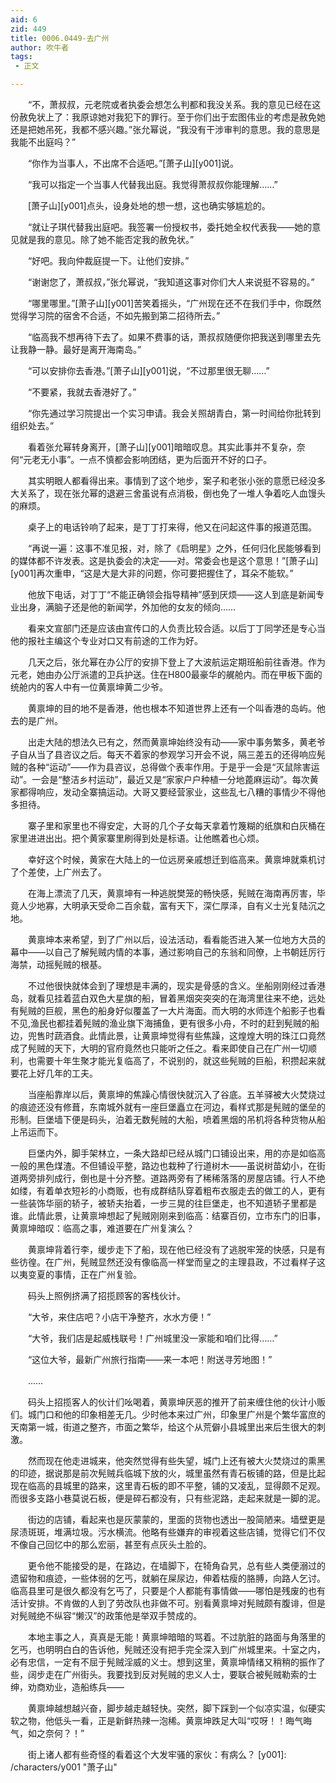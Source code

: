 ```yaml
---
aid: 6
zid: 449
title: 0006.0449-去广州
author: 吹牛者
tags: 
 - 正文

---
```




　　“不，萧叔叔，元老院或者执委会想怎么判都和我没关系。我的意见已经在这份赦免状上了：我原谅她对我犯下的罪行。至于你们出于宏图伟业的考虑是赦免她还是把她吊死，我都不感兴趣。”张允幂说，“我没有干涉审判的意思。我的意思是我能不出庭吗？”

　　“你作为当事人，不出席不合适吧。”[萧子山][y001]说。

　　“我可以指定一个当事人代替我出庭。我觉得萧叔叔你能理解……”

　　[萧子山][y001]点头，设身处地的想一想，这也确实够尴尬的。

　　“就让子琪代替我出庭吧。我签署一份授权书，委托她全权代表我——她的意见就是我的意见。除了她不能否定我的赦免状。”

　　“好吧。我向仲裁庭提一下。让他们安排。”

　　“谢谢您了，萧叔叔，”张允幂说，“我知道这事对你们大人来说挺不容易的。”

　　“哪里哪里。”[萧子山][y001]苦笑着摇头，“广州现在还不在我们手中，你既然觉得学习院的宿舍不合适，不如先搬到第二招待所去。”

　　“临高我不想再待下去了。如果不费事的话，萧叔叔随便你把我送到哪里去先让我静一静。最好是离开海南岛。”

　　“可以安排你去香港。”[萧子山][y001]说，“不过那里很无聊……”

　　“不要紧，我就去香港好了。”

　　“你先通过学习院提出一个实习申请。我会关照胡青白，第一时间给你批转到组织处去。”

　　看着张允幂转身离开，[萧子山][y001]暗暗叹息。其实此事并不复杂，奈何“元老无小事”。一点不慎都会影响团结，更为后面开不好的口子。

　　其实明眼人都看得出来。事情到了这个地步，案子和老张小张的意愿已经没多大关系了，现在张允幂的退避三舍虽说有点消极，倒也免了一堆人争着吃人血馒头的麻烦。

　　桌子上的电话铃响了起来，是丁丁打来得，他又在问起这件事的报道范围。

　　“再说一遍：这事不准见报，对，除了《启明星》之外，任何归化民能够看到的媒体都不许发表。这是执委会的决定——对。常委会也是这个意思！”[萧子山][y001]再次重申，“这是大是大非的问题，你可要把握住了，耳朵不能软。”

　　他放下电话，对丁丁“不能正确领会指导精神”感到厌烦——这人到底是新闻专业出身，满脑子还是他的新闻学，外加他的女友的倾向……

　　看来文宣部门还是应该由宣传口的人负责比较合适。以后丁丁同学还是专心当他的报社主编这个专业对口又有前途的工作为好。

　　几天之后，张允幂在办公厅的安排下登上了大波航运定期班船前往香港。作为元老，她由办公厅派遣的卫兵护送。住在H800最豪华的艉舱内。而在甲板下面的统舱内的客人中有一位黄禀坤黄二少爷。

　　黄禀坤的目的地不是香港，他也根本不知道世界上还有一个叫香港的岛屿。他去的是广州。

　　出走大陆的想法久已有之，然而黄禀坤始终没有动——家中事务繁多，黄老爷子自从当了县咨议之后。每天不着家的参观学习开会不说，隔三差五的还得响应髡贼的各种“运动”——作为县咨议，总得做个表率作用。于是乎一会是“灭鼠除害运动”。一会是“整洁乡村运动”，最近又是“家家户户种植一分地蓖麻运动”。每次黄家都得响应，发动全寨搞运动。大哥又要经营家业，这些乱七八糟的事情少不得他多担待。

　　寨子里和家里也不得安定，大哥的几个子女每天拿着竹篾糊的纸旗和白灰桶在家里进进出出。把个黄家寨里刷得到处是标语。让他瞧着也心烦。

　　幸好这个时候，黄家在大陆上的一位远房亲戚想迁到临高来。黄禀坤就乘机讨了个差使，上广州去了。

　　在海上漂流了几天，黄禀坤有一种逃脱樊笼的畅快感，髡贼在海南再厉害，毕竟人少地寡，大明承天受命二百余载，富有天下，深仁厚泽，自有义士光复陆沉之地。

　　黄禀坤本来希望，到了广州以后，设法活动，看看能否进入某一位地方大员的幕中——以自己了解髡贼内情的本事，通过影响自己的东翁和同僚，上书朝廷厉行海禁，动摇髡贼的根基。

　　不过他很快就体会到了理想是丰满的，现实是骨感的含义。坐船刚刚经过香港岛，就看见挂着蓝白双色大星旗的船，冒着黑烟突突突的在海湾里往来不绝，远处有髡贼的巨舰，黑色的船身好似覆盖了一大片海面。而大明的水师连个船影子也看不见,渔民也都挂着髡贼的渔业旗下海捕鱼，更有很多小舟，不时的赶到髡贼的船边，兜售时蔬酒食。此情此景，让黄禀坤觉得有些焦躁，这煌煌大明的珠江口竟然成了髡贼的天下，大明的官府竟然也只能听之任之。看来即使自己在广州一切顺利，也需要十年生聚才能光复临高了，不说别的，就这些髡贼的巨船，积攒起来就要花上好几年的工夫。

　　当座船靠岸以后，黄禀坤的焦躁心情很快就沉入了谷底。五羊驿被大火焚烧过的痕迹还没有修葺，东南城外就有一座巨堡矗立在河边，看样式那是髡贼的堡垒的形制。巨堡墙下便是码头，泊着无数髡贼的大船，喷着黑烟的吊机将各种货物从船上吊运而下。

　　巨堡内外，脚手架林立，一条大路却已经从城门口铺设出来，用的亦是如临高一般的黑色煤渣。不但铺设平整，路边也栽种了行道树木——虽说树苗幼小，在街道两旁排列成行，倒也是十分齐整。道路两旁有了稀稀落落的房屋店铺。行人不绝如缕，有着单衣短衫的小商贩，也有成群结队穿着粗布衣服走去的做工的人，更有一些装饰华丽的轿子，被轿夫抬着，一步三晃的往巨堡走，也不知道轿子里都是谁。此情此景，让黄禀坤想起了髡贼刚刚来到临高：结寨百仞，立市东门的旧事，黄禀坤暗叹：临高之事，难道要在广州复演么？

　　黄禀坤背着行李，缓步走下了船，现在他已经没有了逃脱牢笼的快感，只是有些彷徨。在广州，髡贼显然还没有像临高一样堂而皇之的主理县政，不过看样子这以夷变夏的事情，正在广州复验。

　　码头上照例挤满了招揽顾客的客栈伙计。

　　“大爷，来住店吧？小店干净整齐，水水方便！”

　　“大爷，我们店是起威栈联号！广州城里没一家能和咱们比得……”

　　“这位大爷，最新广州旅行指南——来一本吧！附送寻芳地图！”

　　……

　　码头上招揽客人的伙计们吆喝着，黄禀坤厌恶的推开了前来缠住他的伙计小贩们。城门口和他的印象相差无几。少时他本来过广州，印象里广州是个繁华富庶的天南第一城，街道之整齐，市面之繁华，给这个从荒僻小县城里出来后生很大的刺激。

　　然而现在他走进城来，他突然觉得有些失望，城门上还有被大火焚烧过的熏黑的印迹，据说那是前次髡贼兵临城下放的火，城里虽然有青石板铺的路，但是比起现在临高的县城里的路来，这里青石板的即不平整，铺的又凌乱，显得颇不足观。而很多支路小巷莫说石板，便是碎石都没有，只有些泥路，走起来就是一脚的泥。

　　街边的店铺，看起来也是灰蒙蒙的，里面的货物也透出一股简陋来。墙壁更是尿渍斑斑，堆满垃圾。污水横流。他略有些嫌弃的审视着这些店铺，觉得它们不仅不像自己回忆中的那么宏丽，甚至有点灰头土脸的。

　　更令他不能接受的是，在路边，在墙脚下，在犄角旮旯，总有些人类便溺过的遗留物和痕迹，一些体弱的乞丐，就躺在屎尿边，伸着枯瘦的胳膊，向路人乞讨。临高县里可是很久都没有乞丐了，只要是个人都能有事情做——哪怕是残废的也有活计安排。不肯做的人到了劳改队也非做不可。别看黄禀坤对髡贼颇有腹诽，但是对髡贼绝不纵容“懒汉”的政策他是举双手赞成的。

　　本地主事之人，真真是无能！黄禀坤暗暗的骂着。不过肮脏的路面与角落里的乞丐，也明明白白的告诉他，髡贼还没有把手完全深入到广州城里来。十室之内，必有忠信，一定有不屈于髡贼淫威的义士。想到这里，黄禀坤情绪又稍稍的振作了些，阔步走在广州街头。我要找到反对髡贼的忠义人士，要联合被髡贼勒索的士绅，劝商劝业，造船练兵——

　　黄禀坤越想越兴奋，脚步越走越轻快。突然，脚下踩到一个似凉实温，似硬实软之物，他低头一看，正是新鲜热辣一泡稀。黄禀坤跌足大叫“哎呀！！晦气晦气，如之奈何？！”

　　街上诸人都有些奇怪的看着这个大发牢骚的家伙：有病么？
[y001]: /characters/y001 "萧子山"


